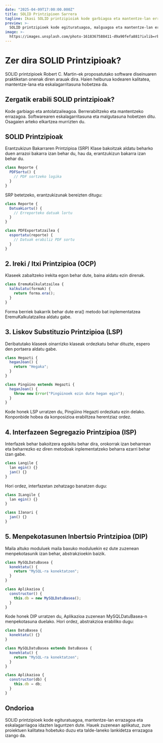 ```yaml
---
date: "2025-04-09T17:00:00.000Z"
title: SOLID Printzipioen Sarrera
tagline: Ikasi SOLID printzipioiak kode garbiagoa eta mantentze-lan errazagoa idazteko.
preview: >-
  SOLID printzipioek kode egituratuagoa, malguagoa eta mantentze-lan errazagoa idazten laguntzen duten arau multzo bat dira. Ikasi nola aplika ditzakezun zure garapenean.
image: >-
  https://images.unsplash.com/photo-1618367588411-d9a90fefa881?ixlib=rb-1.2.1&ixid=MnwxMjA3fDB8MHxwaG90by1wYWdlfHx8fGVufDB8fHx8&auto=format&fit=crop&w=1074&q=80
---
```

# Zer dira SOLID Printzipioak?
SOLID printzipioek Robert C. Martin-ek proposatutako software diseinuaren praktiketan onenak diren arauak dira. Haien helburua kodearen kalitatea, mantentze-lana eta eskalagarritasuna hobetzea da.

## Zergatik erabili SOLID printzipioak?
Kode garbiago eta antolatzaileagoa.
Berrerabiltzeko eta mantentzeko errazagoa.
Softwarearen eskalagarritasuna eta malgutasuna hobetzen ditu.
Osagaien arteko elkartzea murrizten du.
## SOLID Printzipioak
Erantzukizun Bakarraren Printzipioa (SRP)
Klase bakoitzak aldatu beharko duen arrazoi bakarra izan behar du, hau da, erantzukizun bakarra izan behar du.

```jsx
class Reporte {  
  PDFSortu() {  
    // PDF sortzeko logika  
  }  
}  
```
SRP betetzeko, erantzukizunak bereizten ditugu:

```jsx
class Reporte {  
  DatuakLortu() {  
    // Erreporteko datuak lortu  
  }  
}  

class PDFExportatzailea {  
  esportatu(reporte) {  
    // Datuak erabiliz PDF sortu  
  }  
}  
  ```
## 2. Ireki / Itxi Printzipioa (OCP)
Klaseek zabaltzeko irekita egon behar dute, baina aldatu ezin direnak.

```jsx
class EremuKalkulatzailea {  
  kalkulatu(formak) {  
    return forma.era();  
  }  
}  
```
Forma berriek bakarrik behar dute era() metodo bat inplementatzea EremuKalkulatzailea aldatu gabe.

## 3. Liskov Substituzio Printzipioa (LSP)
Deribatutako klaseek oinarrizko klaseak ordezkatu behar dituzte, espero den portaera aldatu gabe.

```jsx
class Hegazti {  
  heganJoan() {  
    return "Hegaka";  
  }  
}  

class Pingüino extends Hegazti {  
  heganJoan() {  
    throw new Error("Pingüinoek ezin dute hegan egin");  
  }  
}  
  ```
Kode honek LSP urratzen du, Pingüino Hegazti ordezkatu ezin delako. Konponbide hobea da konposizioa erabiltzea herentziaz ordez.

## 4. Interfazeen Segregazio Printzipioa (ISP)
Interfazek behar bakoitzera egokitu behar dira, orokorrak izan beharrean eta beharrezko ez diren metodoak inplementatzeko beharra ezarri behar izan gabe.

```jsx
class Langile {  
  lan egin() {}  
  jan() {}  
}  
```
Hori ordez, interfazetan zehatzago banatzen dugu:

```jsx
class ILangile {  
  lan egin() {}  
}  

class IJanari {  
  jan() {}  
}  
  ```
## 5. Menpekotasunen Inbertsio Printzipioa (DIP)
Maila altuko moduluek maila baxuko moduluekin ez dute zuzenean menpekotasunik izan behar, abstrakzioekin baizik.

```jsx
class MySQLDatuBasea {  
  konektatu() {  
    return "MySQL-ra konektatzen";  
  }  
}  

class Aplikazioa {  
  constructor() {  
    this.db = new MySQLDatuBasea();  
  }  
}  
```
Kode honek DIP urratzen du, Aplikazioa zuzenean MySQLDatuBasea-n menpekotasuna duelako. Hori ordez, abstrakzioa erabiliko dugu:

```jsx
class DatuBasea {  
  konektatu() {}  
}  

class MySQLDatuBasea extends DatuBasea {  
  konektatu() {  
    return "MySQL-ra konektatzen";  
  }  
}  

class Aplikazioa {  
  constructor(db) {  
    this.db = db;  
  }  
}  
  ```
## Ondorioa
SOLID printzipioek kode egituratuagoa, mantentze-lan errazagoa eta eskalagarriagoa idazten laguntzen dute. Hauek zuzenean aplikatuz, zure proiektuen kalitatea hobetuko duzu eta talde-laneko lankidetza errazagoa izango da.

